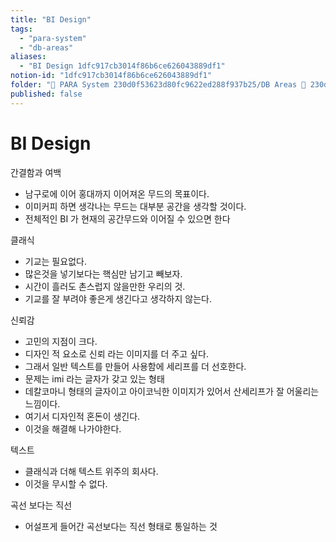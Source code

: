 ```yaml
---
title: "BI Design"
tags:
  - "para-system"
  - "db-areas"
aliases:
  - "BI Design 1dfc917cb3014f86b6ce626043889df1"
notion-id: "1dfc917cb3014f86b6ce626043889df1"
folder: "🚀 PARA System 230d0f53623d80fc9622ed288f937b25/DB Areas 🔲 230d0f53623d812fa0e9f500c4679623/(주) 음 66e9b539f26a4b65b785de77451613c8"
published: false
---
```


# BI Design

간결함과 여백

* 남구로에 이어 홍대까지 이어져온 무드의 목표이다.
* 이미커피 하면 생각나는 무드는 대부분 공간을 생각할 것이다.
* 전체적인 BI 가 현재의 공간무드와 이어질 수 있으면 한다

클래식

* 기교는 필요없다.
* 많은것을 넣기보다는 핵심만 남기고 빼보자.
* 시간이 흘러도 촌스럽지 않을만한 우리의 것.
* 기교를 잘 부려야 좋은게 생긴다고 생각하지 않는다.

신뢰감

* 고민의 지점이 크다.
* 디자인 적 요소로 신뢰 라는 이미지를 더 주고 싶다.
* 그래서 일반 텍스트를 만들어 사용함에 세리프를 더 선호한다.
* 문제는 imi 라는 글자가 갖고 있는 형태
* 데칼코마니 형태의 글자이고 아이코닉한 이미지가 있어서 산세리프가 잘 어울리는 느낌이다.
* 여기서 디자인적 혼돈이 생긴다.
* 이것을 해결해 나가야한다.

텍스트

* 클래식과 더해 텍스트 위주의 회사다.
* 이것을 무시할 수 없다.

곡선 보다는 직선

* 어설프게 들어간 곡선보다는 직선 형태로 통일하는 것
